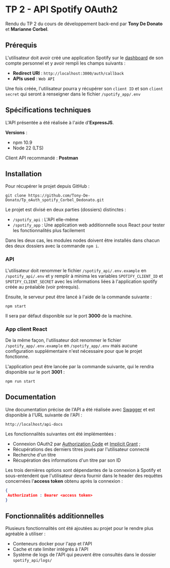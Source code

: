 # TP 2 - API Spotify OAuth2

Rendu du TP 2 du cours de développement back-end par **Tony De Donato** et **Marianne Corbel**.

## Prérequis 

L'utilisateur doit avoir créé une application Spotify sur le [dashboard](https://developer.spotify.com/dashboard) de son compte personnel et y avoir rempli les champs suivants :
- **Redirect URI** : `http://localhost:3000/auth/callback`
- **APIs used** : `Web API`

Une fois créée, l'utilisateur pourra y récupérer son `client ID` et son `client secret` qui seront à renseigner dans le fichier `/spotify_app/.env` 

## Spécifications techniques

L'API présentée a été réalisée à l'aide d'**ExpressJS**.

**Versions** :
- npm 10.9
- Node 22 (LTS)

Client API recommandé : **Postman**

## Installation

Pour récupérer le projet depuis GitHub : 
```
git clone https://github.com/Tony-De-Donato/Tp_oAuth_spotify_Corbel_Dedonato.git
```

Le projet est divisé en deux parties (dossiers) distinctes : 
- `/spotify_api` : L'API elle-même
- `/spotify_app` : Une application web additionnelle sous React pour tester les fonctionnalités plus facilement

Dans les deux cas, les modules nodes doivent être installés dans chacun des deux dossiers avec la commande `npm i`.

### API

 L'utilisateur doit renommer le fichier `/spotify_api/.env.example` en `/spotify_api/.env` et y remplir à minima les variables `SPOTIFY_CLIENT_ID` et `SPOTIFY_CLIENT_SECRET` avec les informations liées à l'application spotify créée au préalable (voir prérequis).

Ensuite, le serveur peut être lancé à l'aide de la commande suivante :
```
npm start
``` 

Il sera par défaut disponible sur le port **3000** de la machine.

### App client React

De la même façon, l'utilisateur doit renommer le fichier `/spotify_app/.env.example` en `/spotify_app/.env` mais aucune configuration supplémentaire n'est nécessaire pour que le projet fonctionne.

L'application peut être lancée par la commande suivante, qui le rendra disponible sur le port **3001** :
```
npm run start
```

## Documentation

Une documentation précise de l'API a été réalisée avec [Swagger](https://swagger.io/tools/swagger-editor/) et est disponible à l'URL suivante de l'API :
```
http://localhost/api-docs
```

Les fonctionnalités suivantes ont été implémentées :
- Connexion OAuth2 par [Authorization Code](https://developer.spotify.com/documentation/web-api/tutorials/code-flow) et [Implicit Grant](https://developer.spotify.com/documentation/web-api/tutorials/implicit-flow) ;
- Récupérations des derniers titres joués par l'utilisateur connecté
- Recherche d'un titre
- Récupération des informations d'un titre par son ID

Les trois dernières options sont dépendantes de la connexion à Spotify et sous-entendent que l'utilisateur devra fournir dans le header des requêtes concernées l'**access token** obtenu après la connexion :
```json
{
 Authorization : Bearer <access token>
}
```

## Fonctionnalités additionnelles

Plusieurs fonctionnalités ont été ajoutées au projet pour le rendre plus agréable à utiliser :
- Conteneurs docker pour l'app et l'API
- Cache et rate limiter intégrés à l'API
- Système de logs de l'API qui peuvent être consultés dans le dossier `spotify_api/logs/`
